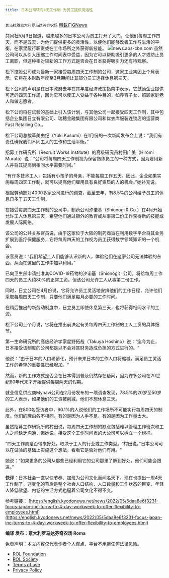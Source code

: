```yaml
---
title: 日本公司转向4天工作制 为员工提供灵活性
---
```

`喜马拉雅意大利罗马达芬奇农场` [轉載自GNews](https://gnews.org/zh-hans/2462323/)

共同社5月3日报道，越来越多的日本公司为员工打开了大门，让他们每周工作四天，而不是五天，为他们提供更多的灵活性，以便他们能够改善工作与生活的平衡，在家里履行职责或在工作场所之外获得新技能。
 ![](https://assets.gnews.org/wp-content/uploads/2022/05/J-1.jpg)news.abs-cbn.com 
虽然公司可以从引入压缩工作时间表中受益，因为它可以帮助吸引更多的人才或防止员工离职，但这种相对较新的工作方式是否会在日本获得吸引力还有待观察。
 
松下控股公司成为最新一家接受每周四天工作制的公司，这家工业集团上个月表示，它将在本财政年度至3月期间让其部分员工选择休息第三天。
 
松下公司的声明是在日本政府去年在其年度经济政策指南中表示，它鼓励企业提供可选的四天工作周，因为它可以使工人受益于各种目的，如养育子女、照顾家庭老人和做志愿者。
 
松下公司将在试验的基础上引入该计划，与其他公司一起接受四天工作制，其中包括企业集团日立有限公司、瑞穗金融集团有限公司和优衣库服装连锁店的运营商Fast Retailing Co.。
 
松下公司总裁草美由纪（Yuki Kusumi）在1月份的一次新闻发布会上说：“我们有责任确保我们不同工人的工作和生活平衡。”
 
招募工作研究所（Recruit Works Institute）的高级研究员村田广美（Hiromi Murata）说：“公司将每周四天工作制视为保留熟练员工的一种方式，因为雇用新人并将其提高到相同水平需要时间。”
 
“有许多技术工人，包括有小孩子的母亲，不能每周工作五天。因此，企业如果实施每周四天工作制，就可以提高他们雇用具有良好资质的人的机会。”她补充说。
 
根据劳动部对4000多家公司进行的调查，截至去年，有8.5%的公司给予员工的休息日多于五天工作制。
 
在接受每周四天工作制的公司中，制药公司汐诺基（Shionogi & Co.）在4月开始允许工人休息第三天，希望他们通过额外的教育或从事第二份工作获得新的技能或发展人际网络。
 
该公司的公共关系官员说，由于这家位于大阪的制药商旨在利用数字平台将其业务扩展到医疗保健服务，它将每周四天的工作视为员工获得数字领域知识的一个机会。
 
该官员说：“我们希望工人们能够认识新的人，体验他们在这家公司无法体验的东西，从而在这里的工作中加以利用。”
 
已向卫生部申请批准其COVID-19药物的汐诺基（Shionogi）公司，将给每周工作四天的员工大约80%的正常工资。但该公司允许工人从事第二份工作。
 
同时，日立公司在4月份说，它将允许员工灵活地安排他们的工作日程，允许他们采取每周四天工作制，只要他们满足每月必要的工作时间。
 
在稍后推出的新劳动制度中，日立员工即使休息第三天，也将获得相同水平的工资。
 
松下公司上个月说，它将在推出前决定有关每周四天工作制的工人工资的具体细节。
 
第一生命研究所的高级经济学家星野拓哉（Takuya Hoshino）说：“迄今为止，日本接受该制度的公司都是以不会对其财务造成负担的方式进行的。“
 
他说：“由于日本的人口老龄化，预计未来日本的工作人口将缩减，满足员工灵活工作的希望的重要性已经增加。“
 
然而，新的工作方式是否会在日本得到普及仍然存在疑问，因为许多公司在20世纪80年代末才开始提供每周两天的假期。
 
就业信息供应商Mynavi公司在2月份发布的一项调查发现，78.5%的20岁至50岁的工人表示，如果他们的工资被削减，他们不想休息三天。
 
此外，在800名受访者中，60.1%的人说他们的工作场所不可能实行每周四天的制度。他们的理由各不相同，有的是因为人手不足，有的是因为工作量太大。
 
虽然招募工作研究所的村田说，每周四天工作制的缺点包括难以管理工作班次和工人之间缺乏沟通，但她说，接受这个工作时间表的大公司可以树立一个榜样。
 
“四天工作周是否带来好处，取决于工人的行业或工作类型。“村田说，”日本公司可以在试验的基础上实施这个想法，看看它是否对他们有用。“
 
她说：“如果更多的公司从那些已经利用它的公司那里了解到好处，他们可能会跟进。”
 
**快评**：日本社会一直以快节奏、加班为公司文化而闻名天下，现在也提出一周4天工作制了，这变化的背后是整个社会人口结构、人口数量和工作状态的巨变，年轻人降低欲望、内卷的生活方式也逼着公司文化不得不变。
 
参考链接：
[https://english.kyodonews.net/news/2022/05/5daa8e6f3231-focus-japan-inc-turns-to-4-day-workweek-to-offer-flexibility-to-employees.html](https://english.kyodonews.net/news/2022/05/5daa8e6f3231-focus-japan-inc-turns-to-4-day-workweek-to-offer-flexibility-to-employees.html)
 
**编译 发布：意大利罗马达芬奇农场 Roma**

免责声明：本文内容仅代表作者个人观点，平台不承担任何法律风险。
  
- [ROL Foundation](https://rolfoundation.org/)
- [ROL Society](https://rolsociety.org/)
- [Terms of use](https://gnews.org/terms-of-use-3/)
- [Privacy Policy](https://gnews.org/privacy-policy/)

